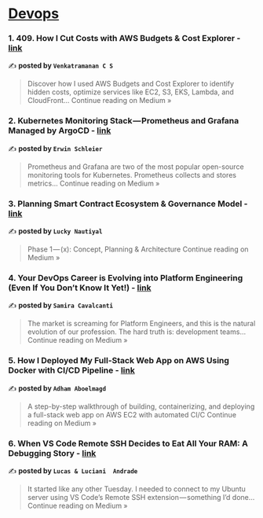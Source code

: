 
<h1><a href=https://medium.com/tag/devops/recommended target="_blank" rel="noopener noreferrer">Devops</a></h1>
<h3>1. 409. How I Cut Costs with AWS Budgets & Cost Explorer - <a href="https://medium.com/@venkatvk46/409-how-i-cut-costs-with-aws-budgets-cost-explorer-ede30a57b0ce?source=rss------devops-5" target="_blank" rel="noopener noreferrer">link</a></h3>

✍️ **posted by `Venkatramanan C S`**

<blockquote>Discover how I used AWS Budgets and Cost Explorer to identify hidden costs, optimize services like EC2, S3, EKS, Lambda, and CloudFront…
Continue reading on Medium »</blockquote>

<h3>2. Kubernetes Monitoring Stack — Prometheus and Grafana Managed by ArgoCD - <a href="https://erwinschleier.medium.com/kubernetes-monitoring-stack-prometheus-and-grafana-managed-by-argocd-d71a661ebf9c?source=rss------devops-5" target="_blank" rel="noopener noreferrer">link</a></h3>

✍️ **posted by `Erwin Schleier`**

<blockquote>Prometheus and Grafana are two of the most popular open-source monitoring tools for Kubernetes. Prometheus collects and stores metrics…
Continue reading on Medium »</blockquote>

<h3>3. Planning Smart Contract Ecosystem & Governance Model - <a href="https://luckynautiyal.medium.com/planning-smart-contract-ecosystem-governance-model-99c4c91a099f?source=rss------devops-5" target="_blank" rel="noopener noreferrer">link</a></h3>

✍️ **posted by `Lucky Nautiyal`**

<blockquote>Phase 1 — (x): Concept, Planning & Architecture
Continue reading on Medium »</blockquote>

<h3>4. Your DevOps Career is Evolving into Platform Engineering (Even If You Don’t Know It Yet!) - <a href="https://medium.com/@samicavalcanti/your-devops-career-is-evolving-into-platform-engineering-even-if-you-dont-know-it-yet-8c3692c51a6f?source=rss------devops-5" target="_blank" rel="noopener noreferrer">link</a></h3>

✍️ **posted by `Samira Cavalcanti`**

<blockquote>The market is screaming for Platform Engineers, and this is the natural evolution of our profession. The hard truth is: development teams…
Continue reading on Medium »</blockquote>

<h3>5. How I Deployed My Full-Stack Web App on AWS Using Docker with CI/CD Pipeline - <a href="https://medium.com/@arrow9496877adham/how-i-deployed-my-full-stack-web-app-on-aws-using-docker-with-ci-cd-pipeline-f50a459bec9d?source=rss------devops-5" target="_blank" rel="noopener noreferrer">link</a></h3>

✍️ **posted by `Adham Aboelmagd`**

<blockquote>A step-by-step walkthrough of building, containerizing, and deploying a full-stack web app on AWS EC2 with automated CI/C
Continue reading on Medium »</blockquote>

<h3>6. When VS Code Remote SSH Decides to Eat All Your RAM: A Debugging Story - <a href="https://medium.com/@lucas-luciani-andrade/when-vs-code-remote-ssh-decides-to-eat-all-your-ram-a-debugging-story-aef874c24873?source=rss------devops-5" target="_blank" rel="noopener noreferrer">link</a></h3>

✍️ **posted by `Lucas & Luciani  Andrade`**

<blockquote>It started like any other Tuesday. I needed to connect to my Ubuntu server using VS Code’s Remote SSH extension — something I’d done…
Continue reading on Medium »</blockquote>

